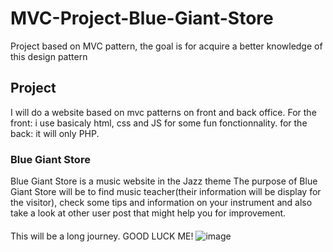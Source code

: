 # MVC-Project-Blue-Giant-Store
Project based on MVC pattern, the goal is for acquire a better knowledge of this design pattern

## Project
I will do a website based on mvc patterns on front and back office.
For the front: i use basicaly html, css and JS for some fun fonctionnality.
for the back: it will only PHP.

### Blue Giant Store
Blue Giant Store is a music website in the Jazz theme
The purpose of Blue Giant Store will be to find music teacher(their information will be display for the visitor), 
check some tips and information on your instrument and also take a look at other user post that might help you for improvement.

####

This will be a long journey.
GOOD LUCK ME!
![image](https://user-images.githubusercontent.com/103995919/181865782-01be47dc-a7d7-4fe4-a52a-5694500673bc.png)



